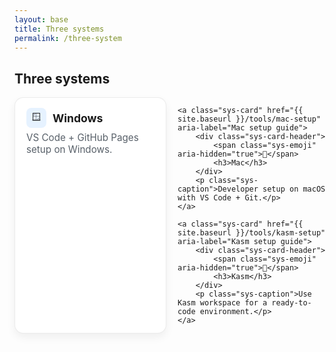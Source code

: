 ```yaml
---
layout: base
title: Three systems
permalink: /three-system
---
```


## Three systems

<style>
/* Local styles just for this page (scoped) */
.sys-grid {
	display: grid;
	grid-template-columns: repeat(auto-fit, minmax(220px, 1fr));
	gap: 18px;
	max-width: 880px;
	margin: 12px auto 32px;
}

.sys-card {
	display: block;
	text-decoration: none;
	color: inherit;
	background: #fff;
	border: 1px solid rgba(0,0,0,0.08);
	border-radius: 14px;
	padding: 16px 18px;
	box-shadow: 0 6px 14px rgba(0,0,0,0.06);
	transition: transform .12s ease, box-shadow .2s ease, border-color .2s ease;
}
.sys-card:hover { transform: translateY(-2px); box-shadow: 0 12px 22px rgba(0,0,0,0.10); border-color: rgba(11,130,255,.25); }
.sys-card:active { transform: translateY(0); }
.sys-card:focus { outline: 3px solid rgba(11,130,255,.35); outline-offset: 2px; }

.sys-card-header { display: flex; align-items: center; gap: 10px; margin-bottom: 6px; }
.sys-card-header h3 { margin: 0; font-size: 1.1rem; }
.sys-emoji { display:inline-flex; align-items:center; justify-content:center; width:32px; height:32px; border-radius:8px; background: rgba(11,130,255,.1); }
.sys-caption { margin: 0; color: #586069; font-size: .95rem; }

@media (prefers-color-scheme: dark) {
	.sys-card { background: #0f172a; border-color: rgba(255,255,255,0.06); box-shadow: 0 6px 14px rgba(0,0,0,0.3); }
	.sys-caption { color: #9aa7b5; }
}
</style>

<div class="sys-grid">
	<a class="sys-card" href="{{ site.baseurl }}/tools/windows-setup" aria-label="Windows setup guide">
		<div class="sys-card-header">
			<span class="sys-emoji" aria-hidden="true">🪟</span>
			<h3>Windows</h3>
		</div>
		<p class="sys-caption">VS Code + GitHub Pages setup on Windows.</p>
	</a>

	<a class="sys-card" href="{{ site.baseurl }}/tools/mac-setup" aria-label="Mac setup guide">
		<div class="sys-card-header">
			<span class="sys-emoji" aria-hidden="true">🍎</span>
			<h3>Mac</h3>
		</div>
		<p class="sys-caption">Developer setup on macOS with VS Code + Git.</p>
	</a>

	<a class="sys-card" href="{{ site.baseurl }}/tools/kasm-setup" aria-label="Kasm setup guide">
		<div class="sys-card-header">
			<span class="sys-emoji" aria-hidden="true">🧊</span>
			<h3>Kasm</h3>
		</div>
		<p class="sys-caption">Use Kasm workspace for a ready-to-code environment.</p>
	</a>
</div>

